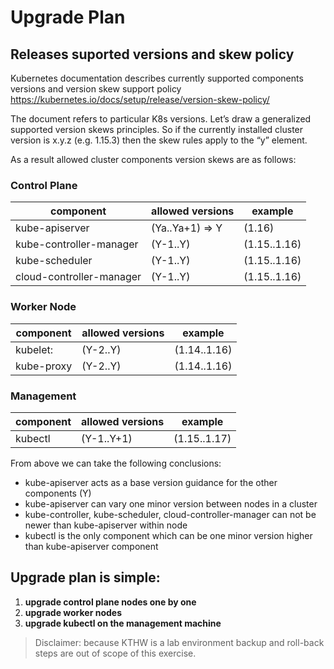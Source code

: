 # Upgrade Plan

## Releases suported versions and skew policy

Kubernetes documentation describes currently supported components versions and version skew support policy
https://kubernetes.io/docs/setup/release/version-skew-policy/

The document refers to particular K8s versions. Let’s draw a generalized supported version skews principles.
So if the currently installed cluster version is x.y.z (e.g. 1.15.3) then the skew rules apply to the “y” element.


As a result allowed cluster components version skews are as follows:


### Control Plane
component | allowed versions | example
--- | --- | ---
kube-apiserver | (Ya..Ya+1) => Y | (1.16)
kube-controller-manager | (Y-1..Y) | (1.15..1.16)
kube-scheduler | (Y-1..Y) | (1.15..1.16)
cloud-controller-manager | (Y-1..Y) | (1.15..1.16)


### Worker Node
component | allowed versions | example
--- | --- | ---
kubelet: | (Y-2..Y) | (1.14..1.16)
kube-proxy | (Y-2..Y) | (1.14..1.16)


### Management
component | allowed versions | example
--- | --- | ---
kubectl | (Y-1..Y+1) | (1.15..1.17)

From above we can take the following conclusions:
- kube-apiserver acts as a base version guidance for the other components (Y)
- kube-apiserver can vary one minor version between nodes in a cluster
- kube-controller, kube-scheduler, cloud-controller-manager can not be newer than kube-apiserver within node
- kubectl is the only component which can be one minor version higher than kube-apiserver component

## Upgrade plan is simple: 
1. **upgrade control plane nodes one by one**
2. **upgrade worker nodes**
3. **upgrade kubectl on the management machine**


> Disclaimer: because KTHW is a lab environment backup and roll-back steps are out of scope of this exercise.